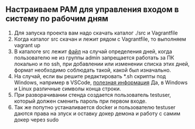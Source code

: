 ## Настраиваем PAM для  управления входом в систему по рабочим дням
1. Для запуска проекта вам надо скачать каталог ./src и Vagrantfile
2. Когда каталог src скачан и лежит рядом с Vagrantfile, то выполняем vagrant up
3. В каталоге src лежит [файл](./src/holydays_table)  на случай определения дней, когда пользователю не из группы admin запрещается работать за ПК локально и по ssh, при добавлении или изменении списка этих дней, формат необходимо соблюдать такой, какой был изначально.
4. На случай, если вы решите редактировать *.sh  скрипты под Windows, например в VSCode, [полезная информация](https://ztirom.at/2016/01/resolving-binbashm-bad-interpreter-when-writing-a-shellscript-on-windows-with-vs-code-and-run-it-on-linux/)
Да, в Windows  и  Linux различные символы конца строки.
5. При разворачивании стенда создается пользователь testuser, который должен сменить пароль при первом входе.
4. Так же попутно устаналивается docker и пользователю testuser даются права на зпуск и оставку докер демона и работу с самим докер через sudo
